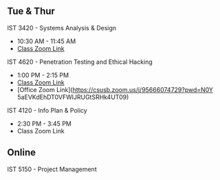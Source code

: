
## Tue & Thur 

IST 3420 - Systems Analysis & Design
- 10:30 AM - 11:45 AM
- [Class Zoom Link](https://csusb.zoom.us/j/87513614543)

IST 4620 - Penetration Testing and Ethical Hacking
- 1:00 PM - 2:15 PM 
- [Class Zoom Link]([https://csusb.zoom.us/j/89255469827?pwd=bu0lqKK8wbuQIi5kKqlXNBE4YQXLoh.1](https://csusb.zoom.us/j/89255469827?pwd=bu0lqKK8wbuQIi5kKqlXNBE4YQXLoh.1))
- [Office Zoom Link](https://csusb.zoom.us/j/95666074729?pwd=N0Y 5aEVKdEhDT0VFWlJRUGtSRHk4UT09)

IST 4120 - Info Plan & Policy 
- 2:30 PM - 3:45 PM
- Class Zoom Link

## Online 

IST 5150 - Project Management

